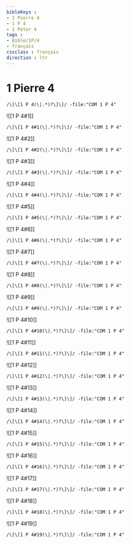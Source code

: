 ```yaml
---
bibleKeys : 
- 1 Pierre 4
- 1 P 4
- 1 Peter 4
tags : 
- Bible/1P/4
- français
cssclass : français
direction : ltr
---
```


# 1 Pierre 4

```query
/\[\[1 P 4(\|.*)?\]\]/ -file:"COM 1 P 4"
```



![[1 P 4#1]]

```query
/\[\[1 P 4#1(\|.*)?\]\]/ -file:"COM 1 P 4"
```

![[1 P 4#2]]

```query
/\[\[1 P 4#2(\|.*)?\]\]/ -file:"COM 1 P 4"
```

![[1 P 4#3]]

```query
/\[\[1 P 4#3(\|.*)?\]\]/ -file:"COM 1 P 4"
```

![[1 P 4#4]]

```query
/\[\[1 P 4#4(\|.*)?\]\]/ -file:"COM 1 P 4"
```

![[1 P 4#5]]

```query
/\[\[1 P 4#5(\|.*)?\]\]/ -file:"COM 1 P 4"
```

![[1 P 4#6]]

```query
/\[\[1 P 4#6(\|.*)?\]\]/ -file:"COM 1 P 4"
```

![[1 P 4#7]]

```query
/\[\[1 P 4#7(\|.*)?\]\]/ -file:"COM 1 P 4"
```

![[1 P 4#8]]

```query
/\[\[1 P 4#8(\|.*)?\]\]/ -file:"COM 1 P 4"
```

![[1 P 4#9]]

```query
/\[\[1 P 4#9(\|.*)?\]\]/ -file:"COM 1 P 4"
```

![[1 P 4#10]]

```query
/\[\[1 P 4#10(\|.*)?\]\]/ -file:"COM 1 P 4"
```

![[1 P 4#11]]

```query
/\[\[1 P 4#11(\|.*)?\]\]/ -file:"COM 1 P 4"
```

![[1 P 4#12]]

```query
/\[\[1 P 4#12(\|.*)?\]\]/ -file:"COM 1 P 4"
```

![[1 P 4#13]]

```query
/\[\[1 P 4#13(\|.*)?\]\]/ -file:"COM 1 P 4"
```

![[1 P 4#14]]

```query
/\[\[1 P 4#14(\|.*)?\]\]/ -file:"COM 1 P 4"
```

![[1 P 4#15]]

```query
/\[\[1 P 4#15(\|.*)?\]\]/ -file:"COM 1 P 4"
```

![[1 P 4#16]]

```query
/\[\[1 P 4#16(\|.*)?\]\]/ -file:"COM 1 P 4"
```

![[1 P 4#17]]

```query
/\[\[1 P 4#17(\|.*)?\]\]/ -file:"COM 1 P 4"
```

![[1 P 4#18]]

```query
/\[\[1 P 4#18(\|.*)?\]\]/ -file:"COM 1 P 4"
```

![[1 P 4#19]]

```query
/\[\[1 P 4#19(\|.*)?\]\]/ -file:"COM 1 P 4"
```

